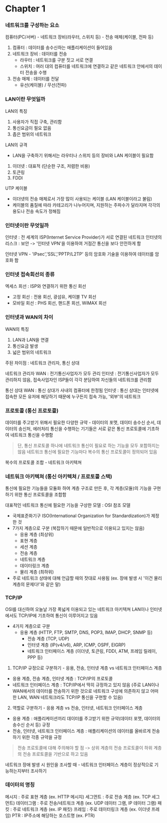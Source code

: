 # Chapter 1

### 네트워크를 구성하는 요소

컴퓨터(PC/서버) - 네트워크 장비(라우터, 스위치 등) - 전송 매체(케이블, 전파 등)

1. 컴퓨터 : 데이터를 송수신하는 애플리케이션이 들어있음
2. 네트워크 장비 : 데이터를 전송
    - 라우터 : 네트워크를 구분 짓고 서로 연결
    - 스위치 : 여러 대의 컴퓨터를 네트워크에 연결하고 같은 네트워크 안에서의 데이터 전송을 수행
3. 전송 매체 : 데이터를 전달
    - 유선(케이블) / 무선(전파)

### LAN이란 무엇일까

LAN의 특징

1. 사용자가 직접 구축, 관리함
2. 통신요금이 필요 없음
3. 좁은 범위의 네트워크

LAN의 규격

-   LAN을 구축하기 위해서는 라우터나 스위치 등의 장비와 LAN 케이블이 필요함

1. 이더넷 : 대표적 (단순한 구조, 저렴한 비용)
2. 토큰링
3. FDDI

UTP 케이블

-   이더넷의 전송 매체로서 가장 많이 사용되는 케이블 (LAN 케이블이라고 불림)
-   케이블의 품질에 따라 카테고리가 나누어지며, 지원하는 주파수가 달라지며 각각의 용도나 전송 속도가 정해짐

### 인터넷이란 무엇일까

인터넷 : 전 세계의 ISP(Internet Service Provider)가 서로 연결된 네트워크
인터넷의 리스크 : 보안 -> '인터넷 VPN'을 이용하여 거점간 통신을 보다 안전하게 함

인터넷 VPN - 'IPsec','SSL','PPTP/L2TP' 등의 암호화 기술을 이용하여 데이터를 암호화 함

### 인터넷 접속회선의 종류

엑세스 회선 : ISP와 연결하기 위한 통신 회선

-   고정 회선 : 전용 회선, 광섬유, 케이블 TV 회선
-   모바일 회선 : PHS 회선, 핸드폰 회선, WiMAX 회선

### 인터넷과 WAN의 차이

WAN의 특징

1. LAN과 LAN을 연결
2. 통신요금 발생
3. 넓은 범위의 네트워크

주된 차이점 : 네트워크 관리자, 통신 상대

네트워크 관리자
WAN : 전기통신사업자가 모두 관리
인터넷 : 전기통신사업자가 모두 관리하지 않음, 접속사업자인 ISP들이 각각 분담하여 자신들의 네트워크를 관리함

통신 상대
WAN : 통신 상대가 사내의 컴퓨터에 한정됨
인터넷 : 통신 상대는 인터넷에 접속한 모든 유저에 해당하기 때문에 누구든지 접속 가능, '외부'의 네트워크

### 프로토콜 (통신 프로토콜)

데이터를 주고받기 위해서 필요한 다양한 규약 - 데이터의 포맷, 데이터 송수신 순서, 데이터의 송신처, 에러처리
통신을 수행하는 기기들은 서로 같은 통신 프로토콜에 기초하여 네트워크 통신을 수행함

> 단, 통신 프로토콜 하나에 네트워크 통신이 필요로 하는 기능을 모두 포함하지는 않음
> 네트워크 통신에 필요한 기능마다 복수의 통신 프로토콜이 정의되어 있음

복수의 프로토콜 조합 - 네트워크 아키텍쳐

### 네트워크 아키텍쳐 (통신 아키텍쳐 / 프로토콜 스택)

통신에 필요한 기능들을 모듈화 하여 계층 구조로 만든 후, 각 계층(모듈)의 기능을 구현하기 위한 통신 프로토콜을 조합함

대표적인 네트워크 통신에 필요한 기능을 구상한 모델 : OSI 참조 모델

-   국제표준화기구 ISO(International Organization for Standardization)가 제정한 것
-   7가지 계층으로 구분 (복잡하기 때문에 일반적으로 이용되고 있지는 않음)
    -   응용 계층 (최상위)
    -   표현 계층
    -   세션 계층
    -   전송 계층
    -   네트워크 계층
    -   데이터링크 계층
    -   물리 계층 (최하위)
-   주로 네트워크 상태에 대해 언급할 때의 잣대로 사용됨 (ex. 장애 발생 시 '이건 물리 계층의 문제다!'와 같은 말)

### TCP/IP

OSI를 대신하여 오늘날 가장 폭넓게 이용되고 있는 네트워크 아키텍쳐
LAN이나 인터넷에서도 TCP/IP에 기초하여 통신이 이루어지고 있음

-   4가지 계층으로 구분
    -   응용 계층 (HTTP, FTP, SMTP, DNS, POP3, IMAP, DHCP, SNMP 등)
        -   전송 계층 (TCP, UDP)
        -   인터넷 계층 (IP(v4/v6), ARP, ICMP, OSPF, EIGRP)
        -   네트워크 인터페이스 계층 (이더넷, 토큰링, FDDI, ATM, 프레임 릴레이, PPP 등)

1. TCP/IP 규정으로 구분하기 - 응용, 전송, 인터넷 계층 vs 네트워크 인터페이스 계층

-   응용 계층, 전송 계층, 인터넷 계층 : TCP/IP의 프로토콜
-   네트워크 인터페이스 계층 : TCP/IP에서 딱히 규정하고 있지 않음
    (주로 LAN이나 WAN에서의 데이터를 전송하기 위한 것으로 네트워크 구성에 의존하지 않고 어떠한 LAN, WAN 네트워크라도 TCP/IP 통신을 구현할 수 있음)

2. 역할로 구분하기 - 응용 계층 vs 전송, 인터넷, 네트워크 인터페이스 계층

-   응용 계층 : 애플리케이션끼리 데이터를 주고받기 위한 규약(데이터 포맷, 데이터의 송수신 순서 등) 규정
-   전송, 인터넷, 네트워크 인터페이스 계층 : 애플리케이션의 데이터를 올바르게 전송하기 위한 각종 규약을 규정

> 전송 프로토콜에 대해 주의해야 할 점
> -> 상위 계층의 전송 프로토콜이 하위 계층의 전송 프로토콜을 기반으로 하고 있음

네트워크 장애 발생 시 원인을 조사할 때 - 네트워크 인터페이스 계층이 정상적으로 기능하는지부터 조사하기

### 데이터의 명칭

메시지 : 주로 표현 계층 (ex. HTTP 메시지)
세그먼트 : 주로 전송 계층 (ex. TCP 세그먼트)
데이터그램 : 주로 전송/네트워크 계층 (ex. UDP 데이터 그램, IP 데이터 그램)
패킷 : 주로 네트워크 계층 (ex. IP 패킷)
프레임 : 주로 데이터링크 계층 (ex. 이더넷 프레임)
PTR : IP주소에 해당하는 호스트명 (ex. PTR)
